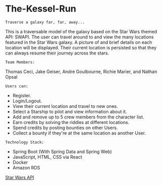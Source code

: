 # The-Kessel-Run
`Traverse a galaxy far, far, away...`

This is a traversable model of the galaxy based on the Star Wars themed API: SWAPI. The user can travel around to and view the many locations featured in the Star Wars galaxy. A picture of and brief details on each location will be displayed. Their current location is persisted so that they can always resume their journey across the stars.

`Team Members:`

Thomas Ceci, Jake Geiser, Andre Goulbourne, Richie Marier, and Nathan Opsal

`Users can:`
- Register.
- Login/Logout.
- View their current location and travel to new ones.
- Select a Starship to pilot and view information about it.
- Add and remove up to 5 crew members from the character list.
- Earn credits by solving the riddles at different locations.
- Spend credits by posting bounties on other Users.
- Collect a bounty if they're at the same location as another User.

`Technology Stack:`
- Spring Boot (With Spring Data and Spring Web)
- JavaScript, HTML, CSS via React
- Docker
- Amazon RDS
    
[Star Wars API](https://swapi.dev/)
